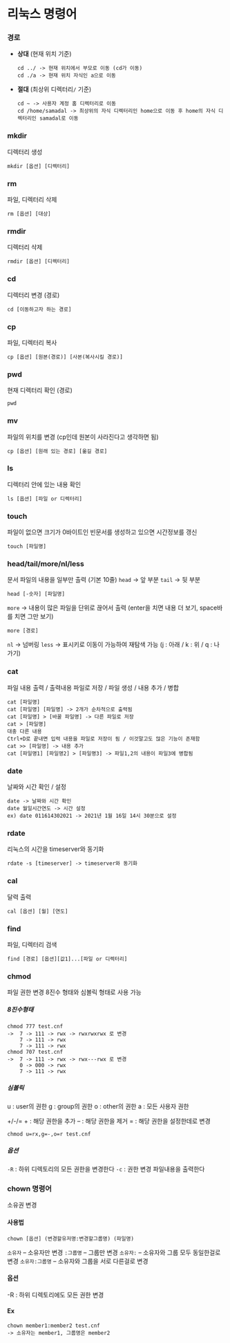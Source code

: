 # 리눅스 명령어

### 경로

- **상대** (현재 위치 기준)

  ```linux
  cd ../ -> 현재 위치에서 부모로 이동 (cd가 이동)
  cd ./a -> 현재 위치 자식인 a으로 이동
  ```

- **절대** (최상위 디렉터리`/` 기준)

  ```linux
  cd ~ -> 사용자 계정 홈 디렉터리로 이동
  cd /home/samadal -> 최상위의 자식 디렉터리인 home으로 이동 후 home의 자식 디렉터리인 samadal로 이동
  ```

### mkdir

디렉터리 생성

```linux
mkdir [옵션] [디렉터리]
```

### rm

파일, 디렉터리 삭제

```linux
rm [옵션] [대상]
```

### rmdir

디렉터리 삭제

```linux
rmdir [옵션] [디렉터리]
```

### cd

디렉터리 변경 (경로)

```linux
cd [이동하고자 하는 경로]
```

### cp

파일, 디렉터리 복사

```linux
cp [옵션] [원본(경로)] [사본(복사시킬 경로)]
```

### pwd

현재 디렉터리 확인 (경로)

```linux
pwd
```

### mv

파일의 위치를 변경
(cp인데 원본이 사라진다고 생각하면 됨)

```linux
cp [옵션] [원래 있는 경로] [옮길 경로]
```

### ls

디렉터리 안에 있는 내용 확인

```linux
ls [옵션] [파일 or 디렉터리]
```

### touch

파일이 없으면 크기가 0바이트인 빈문서를 생성하고 있으면 시간정보를 갱신

```linux
touch [파일명]
```

### head/tail/more/nl/less

문서 파일의 내용을 일부만 출력 (기본 10줄)
`head` -> 앞 부분
`tail` -> 뒷 부분

```linux
head [-숫자] [파일명]
```

`more` -> 내용이 많은 파일을 단위로 끊어서 출력
(enter을 치면 내용 더 보기, space바를 치면 그만 보기)

```linux
more [경로]
```

`nl` -> 넘버링
`less` -> 표시키로 이동이 가능하여 재탐색 가능 (j : 아래 / k : 위 / q : 나가기)

### cat

파일 내용 출력 / 출력내용 파일로 저장 / 파일 생성 / 내용 추가 / 병합

```linux
cat [파일명]
cat [파일명] [파일명] -> 2개가 순차적으로 출력됨
cat [파일명] > [바꿀 파일명] -> 다른 파일로 저장
cat > [파일명]
대충 다른 내용
Ctrl+D로 끝내면 입력 내용을 파일로 저장이 됨 / 이것말고도 많은 기능이 존재함
cat >> [파일명] -> 내용 추가
cat [파일명1] [파일명2] > [파일명3] -> 파일1,2의 내용이 파일3에 병합됨
```

### date

날짜와 시간 확인 / 설정

```linux
date -> 날짜와 시간 확인
date 월일시간연도 -> 시간 설정
ex) date 011614302021 -> 2021년 1월 16일 14시 30분으로 설정
```

### rdate

리눅스의 시간을 timeserver와 동기화

```linux
rdate -s [timeserver] -> timeserver와 동기화
```

### cal

달력 출력

```linux
cal [옵션] [월] [연도]
```

### find

파일, 디렉터리 검색

```linux
find [경로] [옵션][값1]...[파일 or 디렉터리]
```

### chmod

파일 권한 변경
8진수 형태와 심볼릭 형태로 사용 가능

##### 8진수형태

```linux
chmod 777 test.cnf
-> 	7 -> 111 -> rwx -> rwxrwxrwx 로 변경
	7 -> 111 -> rwx
	7 -> 111 -> rwx
chmod 707 test.cnf
-> 	7 -> 111 -> rwx -> rwx---rwx 로 변경
	0 -> 000 -> rwx
	7 -> 111 -> rwx
```

##### 심볼릭

u : user의 권한
g : group의 권한
o : other의 권한
a : 모든 사용자 권한

+/-/=
\+ : 해당 권한을 추가
– : 해당 권한을 제거
= : 해당 권한을 설정한데로 변경

```linux
chmod u=rx,g=-,o=r test.cnf
```

##### 옵션

`-R` : 하위 디렉토리의 모든 권한을 변경한다
`-c` : 권한 변경 파일내용을 출력한다

### chown 명령어

소유권 변경

#### 사용법

```linux
chown [옵션] (변경할유저명:변경할그룹명) (파일명)
```

`소유자` – 소유자만 변경
`:그룹명` – 그룹만 변경
`소유자:` – 소유자와 그룹 모두 동일한걸로 변경
`소유자:그룹명` – 소유자와 그룹을 서로 다른걸로 변경

#### 옵션

-R : 하위 디렉토리에도 모든 권한 변경

#### Ex

```linux
chown member1:member2 test.cnf
-> 소유자는 member1, 그룹명은 member2
```

